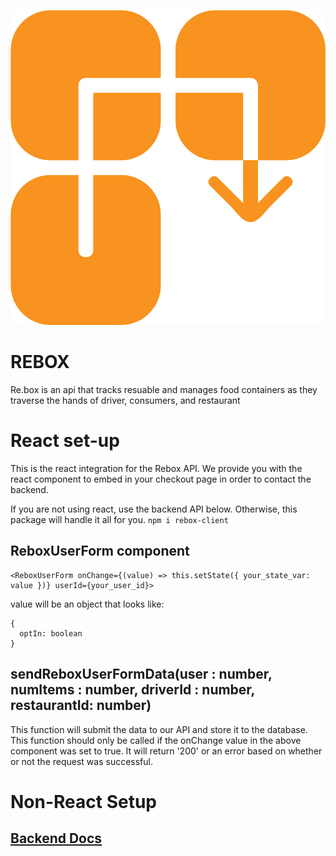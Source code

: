 ![](`/../rebox-logo_1.png)
# REBOX
Re.box is an api that tracks resuable and manages food containers as they traverse the hands of driver, consumers, and restaurant

# React set-up 
This is the react integration for the Rebox API. We provide you with the react component to embed in your checkout page in order to contact the backend.
<!-- (API key auth coming soon...!) -->
If you are not using react, use the backend API below. Otherwise, this package will handle it all for you.
`npm i rebox-client`
## ReboxUserForm component
```
<ReboxUserForm onChange={(value) => this.setState({ your_state_var: value })} userId={your_user_id}>
```
value will be an object that looks like:
```
{
  optIn: boolean
}
```
## sendReboxUserFormData(user : number, numItems : number, driverId : number, restaurantId: number)
This function will submit the data to our API and store it to the database.
This function should only be called if the onChange value in the above component was set to true.
It will return '200' or an error based on whether or not the request was successful.
# Non-React Setup
## [Backend Docs](https://pizza-box-api.herokuapp.com/)
